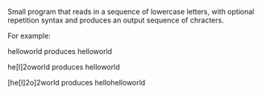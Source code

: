 Small program that reads in a sequence of lowercase letters, with optional repetition syntax and produces an output sequence of chracters.

For example:

helloworld produces helloworld

he[l]2oworld produces helloworld

[he[l]2o]2world produces hellohelloworld
